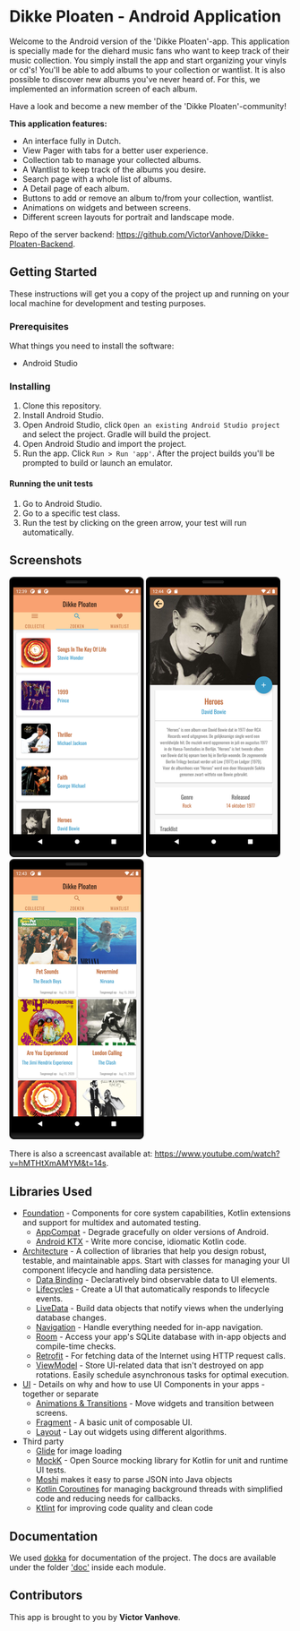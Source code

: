 # Dikke Ploaten - Android Application

Welcome to the Android version of the 'Dikke Ploaten'-app. This application is specially made for the diehard music fans who want to keep track of their music collection. You simply install the app and start organizing your vinyls or cd's! You'll be able to add albums to your collection or wantlist. It is also possible to discover new albums you've never heard of. For this, we implemented an information screen of each album. 

Have a look and become a new member of the 'Dikke Ploaten'-community!

__This application features:__
* An interface fully in Dutch.
* View Pager with tabs for a better user experience.
* Collection tab to manage your collected albums.
* A Wantlist to keep track of the albums you desire.
* Search page with a whole list of albums.
* A Detail page of each album.
* Buttons to add or remove an album to/from your collection, wantlist.
* Animations on widgets and between screens.
* Different screen layouts for portrait and landscape mode.

Repo of the server backend: https://github.com/VictorVanhove/Dikke-Ploaten-Backend.

## Getting Started

These instructions will get you a copy of the project up and running on your local machine for development and testing purposes.

### Prerequisites

What things you need to install the software:

* Android Studio

### Installing

1. Clone this repository.
2. Install Android Studio.
3. Open Android Studio, click `Open an existing Android
   Studio project` and select the project. Gradle will build the project.
3. Open Android Studio and import the project.
4. Run the app. Click `Run > Run 'app'`. After the project builds you'll be
   prompted to build or launch an emulator.
   
#### Running the unit tests

1. Go to Android Studio.
2. Go to a specific test class.
3. Run the test by clicking on the green arrow, your test will run automatically.

## Screenshots

![List of albums](screenshots/phone_album_list.png "A list of albums")
![Album details](screenshots/phone_album_detail.png "Details for a specific album")
![My Collection](screenshots/phone_user_album_list.png "Albums that have been added to your collection")

There is also a screencast available at: https://www.youtube.com/watch?v=hMTHtXmAMYM&t=14s.

## Libraries Used

* [Foundation][0] - Components for core system capabilities, Kotlin extensions and support for
  multidex and automated testing.
  * [AppCompat][1] - Degrade gracefully on older versions of Android.
  * [Android KTX][2] - Write more concise, idiomatic Kotlin code.
* [Architecture][10] - A collection of libraries that help you design robust, testable, and
  maintainable apps. Start with classes for managing your UI component lifecycle and handling data
  persistence.
  * [Data Binding][11] - Declaratively bind observable data to UI elements.
  * [Lifecycles][12] - Create a UI that automatically responds to lifecycle events.
  * [LiveData][13] - Build data objects that notify views when the underlying database changes.
  * [Navigation][14] - Handle everything needed for in-app navigation.
  * [Room][16] - Access your app's SQLite database with in-app objects and compile-time checks.
  * [Retrofit][18] - For fetching data of the Internet using HTTP request calls.
  * [ViewModel][17] - Store UI-related data that isn't destroyed on app rotations. Easily schedule
     asynchronous tasks for optimal execution.
* [UI][30] - Details on why and how to use UI Components in your apps - together or separate
  * [Animations & Transitions][31] - Move widgets and transition between screens.
  * [Fragment][34] - A basic unit of composable UI.
  * [Layout][35] - Lay out widgets using different algorithms.
* Third party
  * [Glide][90] for image loading
  * [MockK][4] - Open Source mocking library for Kotlin for unit and runtime UI tests.
  * [Moshi][92] makes it easy to parse JSON into Java objects
  * [Kotlin Coroutines][91] for managing background threads with simplified code and reducing needs for callbacks.
  * [Ktlint][93] for improving code quality and clean code

[0]: https://developer.android.com/jetpack/components
[1]: https://developer.android.com/topic/libraries/support-library/packages#v7-appcompat
[2]: https://developer.android.com/kotlin/ktx
[4]: https://mockk.io/
[10]: https://developer.android.com/jetpack/arch/
[11]: https://developer.android.com/topic/libraries/data-binding/
[12]: https://developer.android.com/topic/libraries/architecture/lifecycle
[13]: https://developer.android.com/topic/libraries/architecture/livedata
[14]: https://developer.android.com/topic/libraries/architecture/navigation/
[16]: https://developer.android.com/topic/libraries/architecture/room
[17]: https://developer.android.com/topic/libraries/architecture/viewmodel
[18]: https://square.github.io/retrofit/
[30]: https://developer.android.com/guide/topics/ui
[31]: https://developer.android.com/training/animation/
[34]: https://developer.android.com/guide/components/fragments
[35]: https://developer.android.com/guide/topics/ui/declaring-layout
[90]: https://bumptech.github.io/glide/
[91]: https://kotlinlang.org/docs/reference/coroutines-overview.html
[92]: https://github.com/square/moshi
[93]: https://github.com/pinterest/ktlint

## Documentation

We used [dokka](https://github.com/Kotlin/dokka) for documentation of the project.
The docs are available under the folder ['doc'](https://github.com/VictorVanhove/Dikke-Ploaten-Android/tree/master/app/doc/app) inside each module.

## Contributors

This app is brought to you by **Victor Vanhove**.
